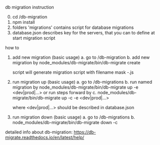 db migration instruction

0. cd <repo root>/db-migration
1. npm install
2. folders 'migrations' contains script for database migrations
3. database.json describes key for the servers, that you can to define
at start migration script
 
how to
1. add new migration (basic usage)
    a. go to <repo root>/db-migration
    b. add new migration by
    node_modules/db-migrate/bin/db-migrate create <migration name>
    
    script will generate migration script with filename mask 
    <current datetime>-<migration name>.js
    
2. run migration up (basic usage)
    a. go to <repo root>/db-migrations
    b. run named migration by 
    node_modules/db-migrate/bin/db-migrate up <migration name> -e <dev|prod|...>
    or run <count> steps forward by
    c. node_modules/db-migrate/bin/db-migrate up -c <count> -e <dev|prod|...>
    
    where <dev|prod|...> should be described in database.json
    

3. run migration down (basic usage)
    a. go to <repo root>/db-migrations
    b. node_modules/db-migrate/bin/db-migrate down -c <step count>


detailed info about db-migration: 
https://db-migrate.readthedocs.io/en/latest/help/